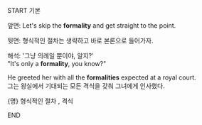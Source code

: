 START
기본

앞면:
Let's skip the **formality** and get straight to the point.

뒷면:
형식적인 절차는 생략하고 바로 본론으로 들어가자.

해석:
'그냥 의례일 뿐이야, 알지?'  
"It's only a **formality**, you know?"

He greeted her with all the **formalities** expected at a royal court.  
그는 왕실에서 기대되는 모든 격식을 갖춰 그녀에게 인사했다.

{명} 형식적인 절차 , 격식
<!--ID: 1746271863356-->
END
